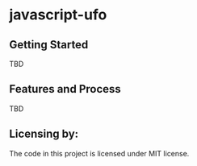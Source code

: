# javascript-ufo

## Getting Started

TBD

## Features and Process

TBD

## Licensing by:

The code in this project is licensed under MIT license.
